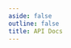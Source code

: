 ```yaml
---
aside: false
outline: false
title: API Docs
---
```


<script setup lang="ts">
import { useRoute } from 'vitepress'

const route = useRoute()

const operationId = route.data.params.operationId
</script>

<OAOperation
  hideBranding
  hideServers
  hidePathsSummary
  hideInfo
  :operationId="operationId"
/>
